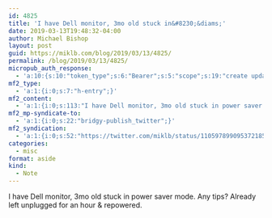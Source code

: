 ```yaml
---
id: 4825
title: 'I have Dell monitor, 3mo old stuck in&#8230;&diams;'
date: 2019-03-13T19:48:32-04:00
author: Michael Bishop
layout: post
guid: https://miklb.com/blog/2019/03/13/4825/
permalink: /blog/2019/03/13/4825/
micropub_auth_response:
  - 'a:10:{s:10:"token_type";s:6:"Bearer";s:5:"scope";s:19:"create update media";s:2:"me";s:18:"https://miklb.com/";s:9:"issued_by";s:45:"https://miklb.com/wp-json/indieauth/1.0/token";s:9:"client_id";s:21:"https://quill.p3k.io/";s:11:"client_name";s:5:"Quill";s:11:"client_icon";s:46:"https://quill.p3k.io/images/quill-icon-196.png";s:9:"issued_at";i:1549993187;s:4:"user";i:1;s:13:"last_accessed";i:1552520912;}'
mf2_type:
  - 'a:1:{i:0;s:7:"h-entry";}'
mf2_content:
  - 'a:1:{i:0;s:113:"I have Dell monitor, 3mo old stuck in power saver mode. Any tips? Already left unplugged for an hour & repowered.";}'
mf2_mp-syndicate-to:
  - 'a:1:{i:0;s:22:"bridgy-publish_twitter";}'
mf2_syndication:
  - 'a:1:{i:0;s:52:"https://twitter.com/miklb/status/1105978990953721856";}'
categories:
  - misc
format: aside
kind:
  - Note
---
```

I have Dell monitor, 3mo old stuck in power saver mode. Any tips? Already left unplugged for an hour &amp; repowered.